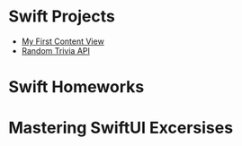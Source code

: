# Swift Projects
* [My First Content View](https://github.com/thespcrewroy/SwiftUIProjects/tree/main/Projects/MyFirstContentView)
* [Random Trivia API](https://github.com/thespcrewroy/SwiftUIProjects/tree/main/Projects/RandomTriviaAPI)

# Swift Homeworks

# Mastering SwiftUI Excersises
